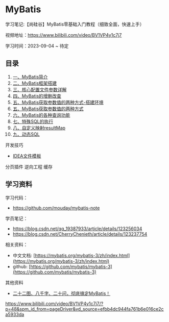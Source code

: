 
# MyBatis

学习笔记:【尚硅谷】MyBatis零基础入门教程（细致全面，快速上手）

视频地址：https://www.bilibili.com/video/BV1VP4y1c7j7

学习时间：2023-09-04 ~ 待定

## 目录

1. [一、MyBatis简介](/blog/mybatis/mybatis-1.md)
2. [二、MyBatis框架搭建](/blog/mybatis/mybatis-2.md)
3. [三、核心配置文件参数详解](/blog/mybatis/mybatis-3.md)
4. [四、MyBatis的增删改查](/blog/mybatis/mybatis-4.md)
5. [五、MyBatis获取参数值的两种方式-搭建环境](/blog/mybatis/mybatis-5.1.md)
5. [五、MyBatis获取参数值的两种方式](/blog/mybatis/mybatis-5.2.md)
6. [六、MyBatis的各种查询功能](/blog/mybatis/mybatis-6.md)
7. [七、特殊SQL的执行](/blog/mybatis/mybatis-7.md)
8. [八、自定义映射resultMap](/blog/mybatis/mybatis-8.md)
9. [九、动态SQL](/blog/mybatis/mybatis-9.md)

开发技巧

- [IDEA文件模板](/blog/mybatis/mybatis-template.md)



分页插件
逆向工程
缓存

## 学习资料

学习代码：

- https://github.com/mouday/mybatis-note

学员笔记：

- https://blog.csdn.net/qq_19387933/article/details/123256034
- https://blog.csdn.net/CherryChenieth/article/details/123237754


相关资料：

- 中文文档: [https://mybatis.org/mybatis-3/zh/index.html](https://mybatis.org/mybatis-3/zh/index.html)
- github: [https://github.com/mybatis/mybatis-3](https://github.com/mybatis/mybatis-3)

其他资料

- [二十二图、八千字、二十问，彻底搞定MyBatis！](https://mp.weixin.qq.com/s/W2oKuOpVRDmWIatm58JUvA)


https://www.bilibili.com/video/BV1VP4y1c7j7/?p=48&spm_id_from=pageDriver&vd_source=efbb4dc944fa761b6e016ce2ca5933da